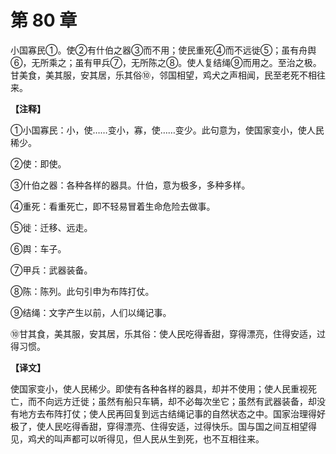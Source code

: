 # 第 80 章

小国寡民①。使②有什伯之器③而不用；使民重死④而不远徙⑤；虽有舟舆⑥，无所乘之；虽有甲兵⑦，无所陈之⑧。使人复结绳⑨而用之。至治之极。甘美食，美其服，安其居，乐其俗⑩，邻国相望，鸡犬之声相闻，民至老死不相往来。

**【注释】**


①小国寡民：小，使……变小，寡，使……变少。此句意为，使国家变小，使人民稀少。

②使：即使。

③什伯之器：各种各样的器具。什伯，意为极多，多种多样。

④重死：看重死亡，即不轻易冒着生命危险去做事。

⑤徙：迁移、远走。

⑥舆：车子。

⑦甲兵：武器装备。

⑧陈：陈列。此句引申为布阵打仗。

⑨结绳：文字产生以前，人们以绳记事。

⑩甘其食，美其服，安其居，乐其俗：使人民吃得香甜，穿得漂亮，住得安适，过得习惯。


**【译文】**

使国家变小，使人民稀少。即使有各种各样的器具，却并不使用；使人民重视死亡，而不向远方迁徙；虽然有船只车辆，却不必每次坐它；虽然有武器装备，却没有地方去布阵打仗；使人民再回复到远古结绳记事的自然状态之中。国家治理得好极了，使人民吃得香甜，穿得漂亮、住得安适，过得快乐。国与国之间互相望得见，鸡犬的叫声都可以听得见，但人民从生到死，也不互相往来。
